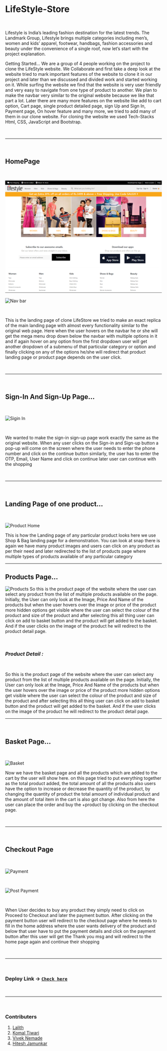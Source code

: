 # LifeStyle-Store

<br>

Lifestyle is India’s leading fashion destination for the latest trends. The Landmark Group, Lifestyle brings multiple categories including men’s, women and kids’ apparel, footwear, handbags, fashion accessories and beauty under the convenience of a single roof, now let’s start with the project explanation.

Getting Started…
We are a group of 4 people working on the project to clone the LifeStyle website. We Collaborate and first take a deep look at the website tried to mark important features of the website to clone it in our project and later than we discussed and divided work and started working on it.
While surfing the website we find that the website is very user friendly and very easy to navigate from one type of product to another. We plan to make the navbar very similar to the original website because we like that part a lot. Later there are many more features on the website like add to cart option, Cart page, single product detailed page, sign Up and Sign In, Payment page, On hover feature and many more, we tried to add many of them in our clone website. For cloning the website we used Tech-Stacks Html, CSS, JavaScript and Bootstrap.

<br>

---

<br>

## HomePage

<br>

![HomePage](https://github.com/G-LalithSai/LifeStyle-Store/raw/master/ScreenShots/Home.png)

![Nav bar](./ScreenShots/Nav%20bar.png)

<br>

This is the landing page of clone LifeStore we tried to make an exact replica of the main landing page with almost every functionality similar to the original web page. Here when the user hovers on the navbar he or she will get the mega menu drop down below the navbar with multiple options in it and if again hover on any option from the first dropdown user will get another dropdown of a submenu of that particular category or option and finally clicking on any of the options he/she will redirect that product landing page or product page depends on the user click.

<br>

---

<br>

## Sign-In And Sign-Up Page…

<br>

![Sigin In]([./ScreenShots/Register.png](https://github.com/G-LalithSai/LifeStyle-Store/raw/master/ScreenShots/Nav%20bar.png))

<br>

We wanted to make the sign-in sign-up page work exactly the same as the original website. When any user clicks on the Sign-in and Sign-up button a pop-up will come on the screen where the user needs to enter the phone number and click on the continue button similarly, the user has to enter the OTP, Email, User Name and click on continue later user can continue with the shopping

<br>

---

<br>

## Landing Page of one product…

<br>

![Product Home]([./ScreenShots/Products%20Home.png](https://github.com/G-LalithSai/LifeStyle-Store/raw/master/ScreenShots/Nav%20bar.png))

This is how the Landing page of any particular product looks here we use Shop & Bag landing page for a demonstration. You can look at snap there is again we have many product images and users can click on any product as per their need and later redirected to the list of products page where multiple types of products available of any particular category

---

## Products Page…

![Products](./ScreenShots/product.png)
So this is the product page of the website where the user can select any product from the list of multiple products available on the page. Initially, the User can only look at the Image, Price And Name of the products but when the user hovers over the image or price of the product more hidden options get visible where the user can select the colour of the product and size of the product and after selecting this all thing user can click on add to basket button and the product will get added to the basket. And if the user clicks on the image of the product he will redirect to the product detail page.

<br>

### _Product Detail :_

<br>

So this is the product page of the website where the user can select any product from the list of multiple products available on the page. Initially, the User can only look at the Image, Price And Name of the products but when the user hovers over the image or price of the product more hidden options get visible where the user can select the colour of the product and size of the product and after selecting this all thing user can click on add to basket button and the product will get added to the basket. And if the user clicks on the image of the product he will redirect to the product detail page.

---

<br>

## Basket Page…

<br>

![Basket](./ScreenShots/Checkout.png)

Now we have the basket page and all the products which are added to the cart by the user will show here. on this page tried to put everything together as the total product added, the total amount of all the products also users have the option to increase or decrease the quantity of the product, by changing the quantity of product the total amount of individual product and the amount of total item in the cart is also got change. Also from here the user can place the order and buy the +product by clicking on the checkout page.

<br>

---

<br>

## Checkout Page

<br>

![Payment](./ScreenShots/Payment%20page.png)

<br>

![Post Payment](./ScreenShots/Post%20payment.png)

<br>

When User decides to buy any product they simply need to click on Proceed to Checkout and later the payment button. After clicking on the payment button user will redirect to the checkout page where he needs to fill in the home address where the user wants delivery of the product and below that user have to put the payment details and click on the payment button after this user will get the Thank you msg and will redirect to the home page again and continue their shopping

<br>

---

<br>

### Deploy Link -> [`Check here`](https://g-lalithsai.github.io/LifeStyle-Store/)

<br>

---

<br>

### Contributers

1. [Lalith](https://github.com/G-LalithSai)
2. [Komal Tiwari](https://github.com/komal-tiwari-dev)
3. [Vivek Nemade](https://github.com/VivekN11)
4. [Hitesh Jamunkar](https://github.com/HiteshJamunkar)
